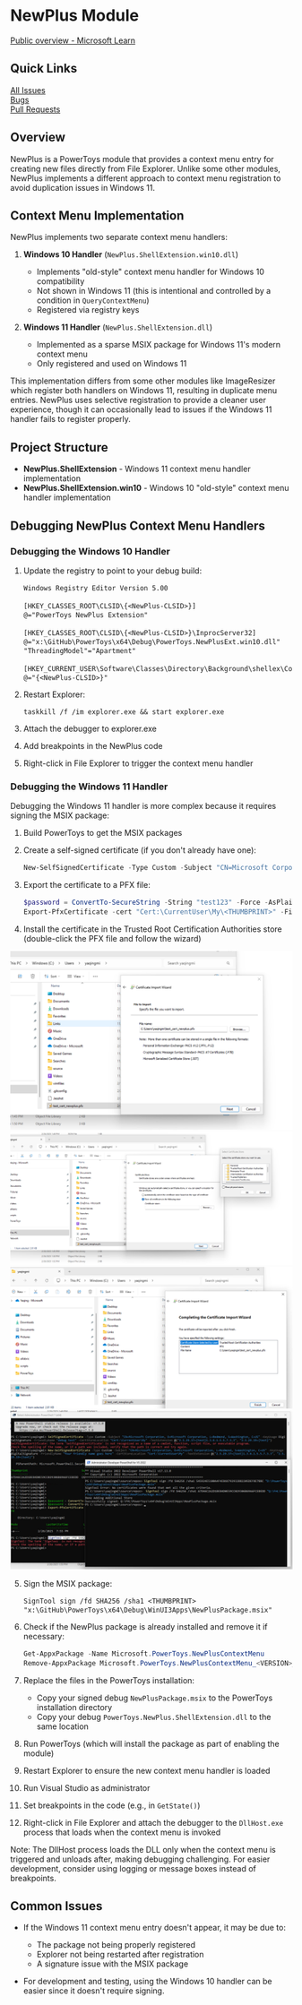 # NewPlus Module

[Public overview - Microsoft Learn](https://learn.microsoft.com/en-us/windows/powertoys/newplus)

## Quick Links

[All Issues](https://github.com/microsoft/PowerToys/issues?q=is%3Aopen%20label%3AProduct-New%2B)<br>
[Bugs](https://github.com/microsoft/PowerToys/issues?q=is%3Aopen%20label%3AIssue-Bug%20label%3AProduct-New%2B)<br>
[Pull Requests](https://github.com/microsoft/PowerToys/pulls?q=is%3Apr+is%3Aopen+label%3AProduct-New%2B+)

## Overview

NewPlus is a PowerToys module that provides a context menu entry for creating new files directly from File Explorer. Unlike some other modules, NewPlus implements a different approach to context menu registration to avoid duplication issues in Windows 11.

## Context Menu Implementation

NewPlus implements two separate context menu handlers:

1. **Windows 10 Handler** (`NewPlus.ShellExtension.win10.dll`)
   - Implements "old-style" context menu handler for Windows 10 compatibility
   - Not shown in Windows 11 (this is intentional and controlled by a condition in `QueryContextMenu`)
   - Registered via registry keys

2. **Windows 11 Handler** (`NewPlus.ShellExtension.dll`)
   - Implemented as a sparse MSIX package for Windows 11's modern context menu
   - Only registered and used on Windows 11

This implementation differs from some other modules like ImageResizer which register both handlers on Windows 11, resulting in duplicate menu entries. NewPlus uses selective registration to provide a cleaner user experience, though it can occasionally lead to issues if the Windows 11 handler fails to register properly.

## Project Structure

- **NewPlus.ShellExtension** - Windows 11 context menu handler implementation
- **NewPlus.ShellExtension.win10** - Windows 10 "old-style" context menu handler implementation

## Debugging NewPlus Context Menu Handlers

### Debugging the Windows 10 Handler

1. Update the registry to point to your debug build:
   ```
   Windows Registry Editor Version 5.00

   [HKEY_CLASSES_ROOT\CLSID\{<NewPlus-CLSID>}]
   @="PowerToys NewPlus Extension"

   [HKEY_CLASSES_ROOT\CLSID\{<NewPlus-CLSID>}\InprocServer32]
   @="x:\GitHub\PowerToys\x64\Debug\PowerToys.NewPlusExt.win10.dll"
   "ThreadingModel"="Apartment"

   [HKEY_CURRENT_USER\Software\Classes\Directory\Background\shellex\ContextMenuHandlers\NewPlus]
   @="{<NewPlus-CLSID>}"
   ```

2. Restart Explorer:
   ```
   taskkill /f /im explorer.exe && start explorer.exe
   ```

3. Attach the debugger to explorer.exe
4. Add breakpoints in the NewPlus code
5. Right-click in File Explorer to trigger the context menu handler

### Debugging the Windows 11 Handler

Debugging the Windows 11 handler is more complex because it requires signing the MSIX package:

1. Build PowerToys to get the MSIX packages
2. Create a self-signed certificate (if you don't already have one):
   ```powershell
   New-SelfSignedCertificate -Type Custom -Subject "CN=Microsoft Corporation, O=Microsoft Corporation, L=Redmond, S=Washington, C=US" -KeyUsage DigitalSignature -FriendlyName "PowerToys Test Certificate" -CertStoreLocation "Cert:\CurrentUser\My" -TextExtension @("2.5.29.37={text}1.3.6.1.5.5.7.3.3", "2.5.29.19={text}")
   ```
   
3. Export the certificate to a PFX file:
   ```powershell
   $password = ConvertTo-SecureString -String "test123" -Force -AsPlainText
   Export-PfxCertificate -cert "Cert:\CurrentUser\My\<THUMBPRINT>" -FilePath test_cert_newplus.pfx -Password $password
   ```

4. Install the certificate in the Trusted Root Certification Authorities store (double-click the PFX file and follow the wizard)

![wizard 1](../images/newplus/wizard1.png)
![wizard 2](../images/newplus/wizard2.png)
![wizard 3](../images/newplus/wizard3.png)
![wizard 4](../images/newplus/wizard4.png)

5. Sign the MSIX package:
   ```
   SignTool sign /fd SHA256 /sha1 <THUMBPRINT> "x:\GitHub\PowerToys\x64\Debug\WinUI3Apps\NewPlusPackage.msix"
   ```

6. Check if the NewPlus package is already installed and remove it if necessary:
   ```powershell
   Get-AppxPackage -Name Microsoft.PowerToys.NewPlusContextMenu
   Remove-AppxPackage Microsoft.PowerToys.NewPlusContextMenu_<VERSION>_neutral__8wekyb3d8bbwe
   ```

7. Replace the files in the PowerToys installation:
   - Copy your signed debug `NewPlusPackage.msix` to the PowerToys installation directory
   - Copy your debug `PowerToys.NewPlus.ShellExtension.dll` to the same location

8. Run PowerToys (which will install the package as part of enabling the module)

9. Restart Explorer to ensure the new context menu handler is loaded

10. Run Visual Studio as administrator

11. Set breakpoints in the code (e.g., in `GetState()`)

12. Right-click in File Explorer and attach the debugger to the `DllHost.exe` process that loads when the context menu is invoked

Note: The DllHost process loads the DLL only when the context menu is triggered and unloads after, making debugging challenging. For easier development, consider using logging or message boxes instead of breakpoints.

## Common Issues

- If the Windows 11 context menu entry doesn't appear, it may be due to:
  - The package not being properly registered
  - Explorer not being restarted after registration
  - A signature issue with the MSIX package
  
- For development and testing, using the Windows 10 handler can be easier since it doesn't require signing.
